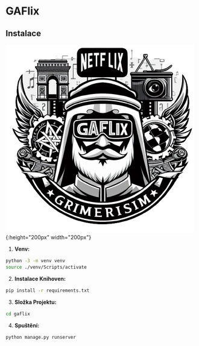 # GAFlix

## Instalace

![Gaflix Logo](gaflix.png){:height="200px" width="200px"}


1. **Venv:**

```bash
python -3 -m venv venv
source ./venv/Scripts/activate
```

2. **Instalace Knihoven:**
```bash
pip install -r requirements.txt
```

3. **Složka Projektu:**
```bash
cd gaflix
```

4. **Spuštění:**
```bash
python manage.py runserver
```


